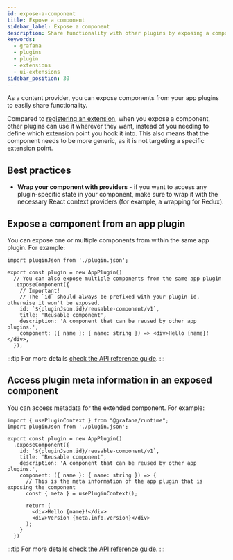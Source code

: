 ```yaml
---
id: expose-a-component
title: Expose a component
sidebar_label: Expose a component 
description: Share functionality with other plugins by exposing a component.
keywords:
  - grafana
  - plugins
  - plugin
  - extensions
  - ui-extensions
sidebar_position: 30
---
```


As a content provider, you can expose components from your app plugins to easily share functionality.

Compared to [registering an extension](./register-an-extension), when you expose a component, other plugins can use it wherever they want, instead of you needing to define which extension point you hook it into. This also means that the component needs to be more generic, as it is not targeting a specific extension point.

## Best practices

- **Wrap your component with providers** - if you want to access any plugin-specific state in your component, make sure to wrap it with the necessary React context providers (for example, a wrapping for Redux).

## Expose a component from an app plugin

You can expose one or multiple components from within the same app plugin. For example:

```tsx
import pluginJson from './plugin.json';

export const plugin = new AppPlugin()
  // You can also expose multiple components from the same app plugin
  .exposeComponent({
    // Important!
    // The `id` should always be prefixed with your plugin id, otherwise it won't be exposed.
    id: `${pluginJson.id}/reusable-component/v1`,
    title: 'Reusable component',
    description: 'A component that can be reused by other app plugins.',
    component: ({ name }: { name: string }) => <div>Hello {name}!</div>,
  });
```

:::tip
For more details [check the API reference guide](../../reference/ui-extensions-reference/ui-extensions.md).
:::

## Access plugin meta information in an exposed component

You can access metadata for the extended component. For example:

```tsx
import { usePluginContext } from "@grafana/runtime";
import pluginJson from './plugin.json';

export const plugin = new AppPlugin()
  .exposeComponent({
    id: `${pluginJson.id}/reusable-component/v1`,
    title: 'Reusable component',
    description: 'A component that can be reused by other app plugins.',
    component: ({ name }: { name: string }) => {
      // This is the meta information of the app plugin that is exposing the component
      const { meta } = usePluginContext();

      return (
        <div>Hello {name}!</div>
        <div>Version {meta.info.version}</div>
      );
    }
  })
```

:::tip
For more details [check the API reference guide](../../reference/ui-extensions-reference/ui-extensions.md).
:::